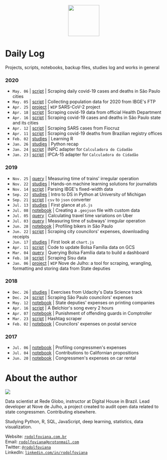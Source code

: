 <p align="center"><img src="http://simpleicon.com/wp-content/uploads/Calendar-1.png" alt="" width="100" /></p>

# Daily Log

Projects, scripts, notebooks, backup files, studies log and works in general

### 2020

* `May. 06` | [script](https://github.com/rodolfo-viana/dailylog/blob/master/scripts/sars-cov-2/covid19sp_municipios.py) | Scraping daily covid-19 cases and deaths in São Paulo cities
* `May. 05` | [script](https://github.com/rodolfo-viana/dailylog/blob/master/scripts/sars-cov-2/pop2020ibge.py) | Collecting population data for 2020 from IBGE's FTP
* `Apr. 25` | [project](https://github.com/rodolfo-viana/dailylog/blob/master/projects/sars-cov-2/covid19.py) | `WIP` SARS-CoV-2 project
* `Apr. 18` | [script](https://github.com/rodolfo-viana/dailylog/blob/master/scripts/sars-cov-2/covid19ministerio.py) | Scraping covid-19 data from official Health Department
* `Apr. 16` | [script](https://github.com/rodolfo-viana/dailylog/blob/master/scripts/sars-cov-2/covid19sp.py) | Scraping covid-19 cases and deaths in São Paulo state and its cities
* `Apr. 12` | [script](https://github.com/rodolfo-viana/dailylog/blob/master/scripts/sars-cov-2/covid19fiocruz.py) | Scraping SARS cases from Fiocruz
* `Apr. 11` | [script](https://github.com/rodolfo-viana/dailylog/blob/master/scripts/sars-cov-2/covid19cartorios.py) | Scraping covid-19 deaths from Brazilian registry offices
* `Feb. 02` | [studies](https://github.com/rodolfo-viana/dailylog/tree/master/studies/2020_datacamp_r) | Learning R
* `Jan. 26` | [studies](https://github.com/rodolfo-viana/dailylog/tree/master/studies/2020_udemy_python_recap) | Python recap
* `Jan. 24` | [script](https://github.com/cuducos/calculadora-do-cidadao/pull/32) | INPC adapter for `Calculadora do Cidadão`
* `Jan. 23` | [script](https://github.com/cuducos/calculadora-do-cidadao/pull/29) | IPCA-15 adapter for `Calculadora do Cidadão`

### 2019

* `Nov. 25` | [query](https://github.com/rodolfo-viana/dailylog/blob/master/queries/2019-11-25_dashboard_trens.sql) | Measuring time of trains' irregular operation
* `Nov. 22` | [studies](https://github.com/rodolfo-viana/dailylog/tree/master/studies/2019_knightcenter_ml_for_journalism) | Hands-on machine learning solutions for journalists
* `Nov. 14` | [script](https://github.com/rodolfo-viana/dailylog/tree/master/scripts/IBGEparser.py) | Parsing IBGE's fixed-width data
* `Sep. 22` | [studies](https://github.com/rodolfo-viana/dailylog/tree/master/studies/2019_um_intro_to_ds_in_python) | Intro to DS in Python at University of Michigan
* `Sep. 21` | [script](https://github.com/rodolfo-viana/dailylog/blob/master/scripts/csv2json.py) | `csv` to `json` converter
* `Jul. 13` | [studies](https://github.com/rodolfo-viana/dailylog/tree/master/studies/2019_self_p5js) | First glance at `p5.js`
* `Jul. 08` | [notebook](https://github.com/rodolfo-viana/dailylog/blob/master/notebooks/2019-07-08-injecao_dados_geojson.ipynb) | Creating a `.geojson` file with custom data
* `Jul. 05` | [query](https://github.com/rodolfo-viana/dailylog/blob/master/queries/2019-07-05-uber_maiores_viagens.sql) | Calculating travel time variations on Uber
* `Jul. 03` | [query](https://github.com/rodolfo-viana/dailylog/blob/master/queries/2019-07-03-metro_minutos_operacao.sql) | Measuring time of subways' irregular operation
* `Jun. 28` | [notebook](https://github.com/rodolfo-viana/dailylog/blob/master/notebooks/2019-06-28-od_bicicleta.ipynb) | Profiling bikers in São Paulo
* `Jun. 22` | [script](https://github.com/rodolfo-viana/dailylog/blob/master/scripts/vereadores_sp_gastos_nfs.py) | Scraping city councilors' expenses, downloading receipts
* `Jun. 17` | [studies](https://github.com/rodolfo-viana/dailylog/tree/master/studies/2019_self_chartjs) | First look at `chart.js`
* `Apr. 11` | [script](https://github.com/rodolfo-viana/dailylog/blob/master/scripts/bf_update.py) | Code to update Bolsa Família data on GCS
* `Mar. 04` | [query](https://github.com/rodolfo-viana/dailylog/blob/master/queries/2019-03-04_dashboard_bolsa_familia.sql) | Querying Bolsa Família data to build a dashboard
* `Feb. 18` | [script](https://github.com/rodolfo-viana/dailylog/blob/master/scripts/scraper_sisu_usp_resultados.py) | Scraping Sisu data
* `Jan. 06` | [project](https://github.com/rodolfo-viana/novedejulho) | `WIP` Nove de Julho: a tool for scraping, wrangling, formatting and storing data from State deputies

### 2018

* `Dec. 26` | [studies](https://github.com/rodolfo-viana/dailylog/tree/master/studies/2018_udacity_introduction_to_data_science) | Exercises from Udacity's Data Science track
* `Dec. 24` | [script](https://github.com/rodolfo-viana/dailylog/blob/master/scripts/vereadores_sp_gastos.py) | Scraping São Paulo councilors' expenses
* `May. 12` | [notebook](https://github.com/rodolfo-viana/dailylog/blob/master/notebooks/2018-05-12-graficas_deputados.ipynb) | State deputies' expenses on printing companies
* `Apr. 16` | [script](https://github.com/rodolfo-viana/dailylog/blob/master/scripts/belchior.py) | A Belchior's song every 2 hours
* `Apr. 07` | [notebook](https://github.com/rodolfo-viana/dailylog/blob/master/notebooks/2018-04-17-gcm-sindicancias-inqueritos.ipynb) | Punishment of offending guards in Comptroller
* `Mar. 23` | [script](https://github.com/rodolfo-viana/dailylog/blob/master/scripts/twitter_hashtag_scraping.py) | Hashtag scraper
* `Feb. 02` | [notebook](https://github.com/rodolfo-viana/dailylog/blob/master/notebooks/2018-02-24-vereadores_correios.ipynb) | Councilors' expenses on postal service

### 2017

* `Jul. 06` | [notebook](https://github.com/rodolfo-viana/dailylog/blob/master/notebooks/2017-07-06-profile_on_congresspersons.ipynb) | Profiling congressmen's expenses
* `Jul. 04` | [notebook](https://github.com/rodolfo-viana/dailylog/blob/master/notebooks/2017-07-04-supporting_vs_opposing.ipynb) | Contributions to Californian propositions
* `Jun. 20` | [notebook](https://github.com/rodolfo-viana/dailylog/blob/master/notebooks/2017-06-20-expenses_on_car_rental.ipynb) | Congressmen's expenses on car rental

# About the author

![](https://i.imgur.com/MJQNRLk.jpg)

Data scientist at Rede Globo, instructor at Digital House in Brazil. Lead developer at Nove de Julho, a project created to audit open data related to state congressmen. Contributing elsewhere.

Studying Python, R, SQL, JavaScript, deep learning, statistics, data visualization.

Website: [`rodolfoviana.com.br`](https://rodolfoviana.com.br/)<br>
Email: [`rodolfoviana@protonmail.com`](mailto:rodolfoviana@protonmail.com)<br>
Twitter: [`@rodolfoviana`](https://twitter.com/rodolfoviana/)<br>
LinkedIn: [`linkedin.com/in/rodolfoviana`](https://linkedin.com/in/rodolfoviana)
